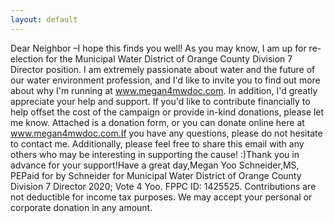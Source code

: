 ```yaml
---
layout: default
---
```

Dear Neighbor –I hope this finds you well! As you may know, I am up for re-election for the Municipal Water District of Orange County Division 7 Director position. I am extremely passionate about water and the future of our water environment profession, and I'd like to invite you to find out more about why I'm running at www.megan4mwdoc.com. In addition, I'd greatly appreciate your help and support. If you'd like to contribute financially to help offset the cost of the campaign or provide in-kind donations, please let me know. Attached is a donation form, or you can donate online here at www.megan4mwdoc.com.If you have any questions, please do not hesitate to contact me. Additionally, please feel free to share this email with any others who may be interesting in supporting the cause! :)Thank you in advance for your support!Have a great day,Megan Yoo Schneider,MS, PEPaid for by Schneider for Municipal Water District of Orange County Division 7 Director 2020; Vote 4 Yoo. FPPC ID: 1425525. Contributions are not deductible for income tax purposes. We may accept your personal or corporate donation in any amount.